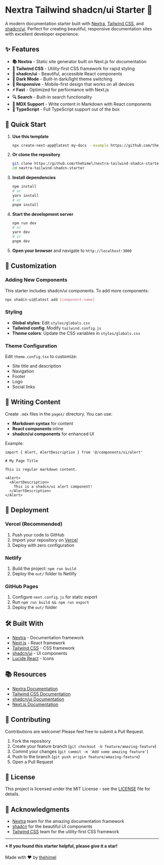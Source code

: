 # Nextra Tailwind shadcn/ui Starter 🚀

A modern documentation starter built with [Nextra](https://nextra.site/), [Tailwind CSS](https://tailwindcss.com/), and
[shadcn/ui](https://ui.shadcn.com/). Perfect for creating beautiful, responsive documentation sites with excellent
developer experience.

## ✨ Features

- **📚 Nextra** - Static site generator built on Next.js for documentation
- **🎨 Tailwind CSS** - Utility-first CSS framework for rapid styling
- **🧩 shadcn/ui** - Beautiful, accessible React components
- **🌙 Dark Mode** - Built-in dark/light theme switching
- **📱 Responsive** - Mobile-first design that works on all devices
- **⚡ Fast** - Optimized for performance with Next.js
- **🔍 Search** - Built-in search functionality
- **📖 MDX Support** - Write content in Markdown with React components
- **🎯 TypeScript** - Full TypeScript support out of the box

## 🚀 Quick Start

1. **Use this template**
   ```bash
   npx create-next-app@latest my-docs --example https://github.com/thehimel/nextra-tailwind-shadcn-starter
   ```

2. **Or clone the repository**
   ```bash
   git clone https://github.com/thehimel/nextra-tailwind-shadcn-starter.git
   cd nextra-tailwind-shadcn-starter
   ```

3. **Install dependencies**
   ```bash
   npm install
   # or
   yarn install
   # or
   pnpm install
   ```

4. **Start the development server**
   ```bash
   npm run dev
   # or
   yarn dev
   # or
   pnpm dev
   ```

5. **Open your browser** and navigate to `http://localhost:3000`

## 🎨 Customization

### Adding New Components

This starter includes shadcn/ui components. To add more components:

```bash
npx shadcn-ui@latest add [component-name]
```

### Styling

- **Global styles**: Edit `styles/globals.css`
- **Tailwind config**: Modify `tailwind.config.js`
- **Theme colors**: Update the CSS variables in `styles/globals.css`

### Theme Configuration

Edit `theme.config.tsx` to customize:
- Site title and description
- Navigation
- Footer
- Logo
- Social links

## 📝 Writing Content

Create `.mdx` files in the `pages/` directory. You can use:

- **Markdown syntax** for content
- **React components** inline
- **shadcn/ui components** for enhanced UI

Example:
```mdx
import { Alert, AlertDescription } from '@/components/ui/alert'

# My Page Title

This is regular markdown content.

<Alert>
  <AlertDescription>
    This is a shadcn/ui alert component!
  </AlertDescription>
</Alert>
```

## 🚀 Deployment

### Vercel (Recommended)

1. Push your code to GitHub
2. Import your repository on [Vercel](https://vercel.com)
3. Deploy with zero configuration

### Netlify

1. Build the project: `npm run build`
2. Deploy the `out/` folder to Netlify

### GitHub Pages

1. Configure `next.config.js` for static export
2. Run `npm run build && npm run export`
3. Deploy the `out/` folder

## 🛠️ Built With

- [Nextra](https://nextra.site/) - Documentation framework
- [Next.js](https://nextjs.org/) - React framework
- [Tailwind CSS](https://tailwindcss.com/) - CSS framework
- [shadcn/ui](https://ui.shadcn.com/) - UI components
- [Lucide React](https://lucide.dev/) - Icons

## 📚 Resources

- [Nextra Documentation](https://nextra.site/docs)
- [Tailwind CSS Documentation](https://tailwindcss.com/docs)
- [shadcn/ui Documentation](https://ui.shadcn.com/docs)
- [Next.js Documentation](https://nextjs.org/docs)

## 🤝 Contributing

Contributions are welcome! Please feel free to submit a Pull Request.

1. Fork the repository
2. Create your feature branch (`git checkout -b feature/amazing-feature`)
3. Commit your changes (`git commit -m 'Add some amazing feature'`)
4. Push to the branch (`git push origin feature/amazing-feature`)
5. Open a Pull Request

## 📄 License

This project is licensed under the MIT License - see the [LICENSE](LICENSE) file for details.

## 🙏 Acknowledgments

- [Nextra](https://nextra.site/) team for the amazing documentation framework
- [shadcn](https://twitter.com/shadcn) for the beautiful UI components
- [Tailwind CSS](https://tailwindcss.com/) team for the utility-first CSS framework

---

**⭐ If you found this starter helpful, please give it a star!**

Made with ❤️ by [thehimel](https://github.com/thehimel)
